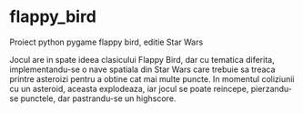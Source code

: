 # flappy_bird
Proiect python pygame flappy bird, editie Star Wars

Jocul are in spate ideea clasicului Flappy Bird, dar cu tematica diferita, implementandu-se o nave spatiala din Star Wars care trebuie sa treaca printre asteroizi pentru a obtine cat mai multe puncte.
In momentul coliziunii cu un asteroid, aceasta explodeaza, iar jocul se poate reincepe, pierzandu-se punctele, dar pastrandu-se un highscore.


